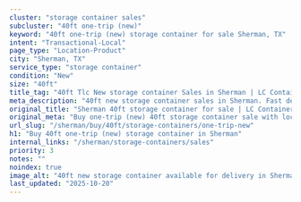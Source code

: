 ```yaml
---
cluster: "storage container sales"
subcluster: "40ft one-trip (new)"
keyword: "40ft one-trip (new) storage container for sale Sherman, TX"
intent: "Transactional-Local"
page_type: "Location-Product"
city: "Sherman, TX"
service_type: "storage container"
condition: "New"
size: "40ft"
title_tag: "40ft Tlc New storage container Sales in Sherman | LC Container"
meta_description: "40ft new storage container sales in Sherman. Fast delivery, competitive pricing. Serving storage containers area. Quote ID: W5V. Call (214) 524-4168 for your free quote today."
original_title: "Sherman 40ft storage container for sale | LC Container"
original_meta: "Buy one-trip (new) 40ft storage container sale with local delivery in Sherman, TX. LC Container — local Since 2003. Request a fast quote today."
url_slug: "/sherman/buy/40ft/storage-containers/one-trip-new"
h1: "Buy 40ft one-trip (new) storage container in Sherman"
internal_links: "/sherman/storage-containers/sales"
priority: 3
notes: ""
noindex: true
image_alt: "40ft new storage container available for delivery in Sherman"
last_updated: "2025-10-20"
---
```


<!-- TODO: Add unique city/inventory copy, images, and internal links here. -->
